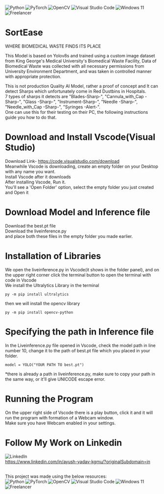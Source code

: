 ![Python](https://img.shields.io/badge/python-3670A0?style=for-the-badge&logo=python&logoColor=ffdd54)
![PyTorch](https://img.shields.io/badge/PyTorch-%23EE4C2C.svg?style=for-the-badge&logo=PyTorch&logoColor=white)
![OpenCV](https://img.shields.io/badge/opencv-%23white.svg?style=for-the-badge&logo=opencv&logoColor=white) 
![Visual Studio Code](https://img.shields.io/badge/Visual%20Studio%20Code-0078d7.svg?style=for-the-badge&logo=visual-studio-code&logoColor=white)
![Windows 11](https://img.shields.io/badge/Windows%2011-%230079d5.svg?style=for-the-badge&logo=Windows%2011&logoColor=white)
![Freelancer](https://img.shields.io/badge/Freelancer-29B2FE?style=for-the-badge&logo=Freelancer&logoColor=white)


# SortEase
WHERE BIOMEDICAL WASTE FINDS ITS PLACE​

This Model is based on Yolov8s and trained using a custom image dataset from King George's Medical University's Biomedical Waste Facility, Data of Biomedical Waste was collected with all necessary permissions from University Environment Department, and was taken in controlled manner with appropriate protection.<br>

This is not production Quality AI Model, rather a proof of concept and It can detect Sharps which unfortunately come in Red Dustbins in Hospitals.<br> 7 types of sharps it detects are "Blades-Sharp-", "Cannula_with_Cap -Sharp-", "Glass -Sharp-", "Instrument-Sharp-", "Needle -Sharp-", "Needle_with_Cap -Sharp-", "Syringes -Alert-". <br>One can use this for their testing on their PC, the following instructions guide you how to do that.

# Download and Install Vscode(Visual Studio)

Download Link- https://code.visualstudio.com/download
<br>
  Meanwhile Vscode is downloading, create an empty folder on your Desktop with any name you want. <br>
  Install Vscode after it downloads<br>
  After installing Vscode, Run it.<br>
  You'll see a 'Open Folder' option, select the empty folder you just created and Open it<br>
# Download Model and Inference file
Download the best.pt file <br>
Download the liveinference.py<br>
and place both these files in the empty folder you made earlier.

# Installation of Libraries

We open the liveinference.py in Vscode(it shows in the folder panel), and on the upper right corner click the terminal button to open the terminal with code in Vscode
<br>
We install the Ultralytics Library in the terminal
```
py -m pip install ultralytics
```
then we will install the opencv library

```
py -m pip install opencv-python
```

# Specifying the path in Inference file
In the Liveinference.py file opened in Vscode, check the model path in line number 10, change it to the path of best.pt file which you placed in your folder.
```
model = YOLO("YOUR PATH TO best.pt")
```

*there is already a path in liveinference.py, make sure to copy your path in the same way, or it'll give UNICODE escape error.

# Running the Program
On the upper right side of Vscode there is a play button, click it and it will run the program with formation of a Webcam window.
<br>
Make sure you have Webcam enabled in your settings.


# Follow My Work on Linkedin 
![LinkedIn](https://img.shields.io/badge/linkedin-%230077B5.svg?style=for-the-badge&logo=linkedin&logoColor=white)
<br>
https://www.linkedin.com/in/ayush-yadav-kgmu/?originalSubdomain=in
<br>
<br>

This project was made using the below resources: <br>
![Python](https://img.shields.io/badge/python-3670A0?style=for-the-badge&logo=python&logoColor=ffdd54)
![PyTorch](https://img.shields.io/badge/PyTorch-%23EE4C2C.svg?style=for-the-badge&logo=PyTorch&logoColor=white)
![OpenCV](https://img.shields.io/badge/opencv-%23white.svg?style=for-the-badge&logo=opencv&logoColor=white) 
![Visual Studio Code](https://img.shields.io/badge/Visual%20Studio%20Code-0078d7.svg?style=for-the-badge&logo=visual-studio-code&logoColor=white)
![Windows 11](https://img.shields.io/badge/Windows%2011-%230079d5.svg?style=for-the-badge&logo=Windows%2011&logoColor=white)
![Freelancer](https://img.shields.io/badge/Freelancer-29B2FE?style=for-the-badge&logo=Freelancer&logoColor=white)


